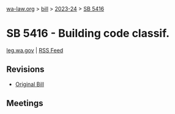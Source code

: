 [wa-law.org](/) > [bill](/bill/) > [2023-24](/bill/2023-24/) > [SB 5416](/bill/2023-24/sb/5416/)

# SB 5416 - Building code classif.
[leg.wa.gov](https://app.leg.wa.gov/billsummary?BillNumber=5416&Year=2023&Initiative=false) | [RSS Feed](./rss.xml)

## Revisions
* [Original Bill](1/)

## Meetings